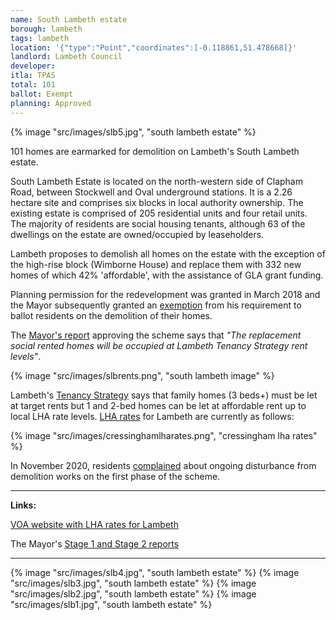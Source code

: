 ```yaml
---
name: South Lambeth estate 
borough: lambeth
tags: lambeth
location: '{"type":"Point","coordinates":[-0.118861,51.478668]}'
landlord: Lambeth Council
developer:
itla: TPAS
total: 101
ballot: Exempt
planning: Approved
---
```

{% image "src/images/slb5.jpg", "south lambeth estate" %}

101 homes are earmarked for demolition on Lambeth's South Lambeth estate.

South Lambeth Estate is located on the north-western side of Clapham Road, between Stockwell and Oval underground stations. It is a 2.26 hectare site and comprises six blocks in local authority ownership. The existing estate is comprised of 205 residential units and four retail units. The majority of residents are social housing tenants, although 63 of the dwellings on the estate are owned/occupied by leaseholders.

Lambeth proposes to demolish all homes on the estate with the exception of the high-rise block (Wimborne House) and replace them with 332 new homes of which 42% 'affordable', with the assistance of GLA grant funding.

Planning permission for the redevelopment was granted in March 2018 and the Mayor subsequently granted an [exemption](https://www.london.gov.uk/sites/default/files/list_of_exemptions_-_27_november_2020.pdf) from his requirement to ballot residents on the demolition of their homes. 

The [Mayor's report](https://www.london.gov.uk/sites/default/files/public%3A//public%3A//PAWS/media_id_469672///south_lambeth_estate_report.pdf) approving the scheme says that _"The replacement social rented homes will be occupied at Lambeth Tenancy Strategy rent levels"_.

{% image "src/images/slbrents.png", "south lambeth image" %}

Lambeth's [Tenancy Strategy](https://www.lambeth.gov.uk/sites/default/files/ho-tenancy-strategy.pdf) says that family homes (3 beds+) must be let at target rents but 1 and 2-bed homes can be let at affordable rent up to local LHA rate levels. [LHA rates](https://lha-direct.voa.gov.uk/SearchResults.aspx?LocalAuthorityId=22&LHACategory=999&Month=6&Year=2020&SearchPageParameters=true) for Lambeth are currently as follows:

{% image "src/images/cressinghamlharates.png", "cressingham lha rates" %}

In November 2020, residents [complained](https://www.wandsworthguardian.co.uk/news/19119129.south-lambeth-estate-residents-suffering-constant-works/) about ongoing disturbance from demolition works on the first phase of the scheme.

---

__Links:__

[VOA website with LHA rates for Lambeth](https://lha-direct.voa.gov.uk/SearchResults.aspx?LocalAuthorityId=22&LHACategory=999&Month=6&Year=2020&SearchPageParameters=true)

The Mayor's [Stage 1 and Stage 2 reports](https://www.london.gov.uk/sites/default/files/public%3A//public%3A//PAWS/media_id_469672///south_lambeth_estate_report.pdf)

---

 {% image "src/images/slb4.jpg", "south lambeth estate" %}
  {% image "src/images/slb3.jpg", "south lambeth estate" %}
  {% image "src/images/slb2.jpg", "south lambeth estate" %}
  {% image "src/images/slb1.jpg", "south lambeth estate" %}



